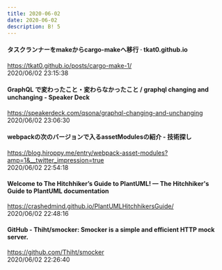 ```yaml
---
title: 2020-06-02
date: 2020-06-02
description: B! 5
---
```


#### タスクランナーをmakeからcargo-makeへ移行 · tkat0.github.io
https://tkat0.github.io/posts/cargo-make-1/<br>
2020/06/02 23:15:38<br>


#### GraphQL で変わったこと・変わらなかったこと / graphql changing and unchanging - Speaker Deck
https://speakerdeck.com/qsona/graphql-changing-and-unchanging<br>
2020/06/02 23:06:30<br>


#### webpackの次のバージョンで入るassetModulesの紹介 - 技術探し
https://blog.hiroppy.me/entry/webpack-asset-modules?amp=1&__twitter_impression=true<br>
2020/06/02 22:54:18<br>


#### Welcome to The Hitchhiker’s Guide to PlantUML! — The Hitchhiker's Guide to PlantUML documentation
https://crashedmind.github.io/PlantUMLHitchhikersGuide/<br>
2020/06/02 22:48:16<br>


#### GitHub - Thiht/smocker: Smocker is a simple and efficient HTTP mock server.
https://github.com/Thiht/smocker<br>
2020/06/02 22:26:40<br>


